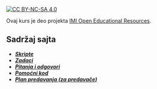 [![CC BY-NC-SA 4.0][cc-by-nc-sa-shield]][cc-by-nc-sa]

Ovaj kurs je deo projekta [IMI Open Educational Resources](https://imioer.github.io).

## Sadržaj sajta

- [_**Skripte**_](./skripte/README.md)
- [_**Zadaci**_](./zadaci/README.md)
- [_**Pitanja i odgovori**_](./pitanja_i_odgovori.md)
- [_**Pomoćni kod**_](./pomocni-kod/README.md)
- [_**Plan predavanja (za predavače)**_](./plan-predavanja.md)

[cc-by-nc-sa]: http://creativecommons.org/licenses/by-nc-sa/4.0/
[cc-by-nc-sa-shield]: https://img.shields.io/badge/License-CC%20BY--NC--SA%204.0-lightgrey.svg
